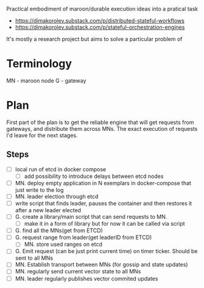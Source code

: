 Practical embodiment of maroon/durable execution ideas into a pratical task
- https://dimakorolev.substack.com/p/distributed-stateful-workflows
- https://dimakorolev.substack.com/p/stateful-orchestration-engines

It's mostly a research project but aims to solve a particular problem of 


# Terminology
MN - maroon node
G - gateway

# Plan

First part of the plan is to get the reliable engine that will get requests from gateways, and distribute them across MNs. The exact execution of requests I'd leave for the next stages.

## Steps
- [ ] local run of etcd in docker compose
    - [ ] add possibility to introduce delays between etcd nodes
- [ ] MN. deploy empty application in N exemplars in docker-compose that just write to the log
- [ ] MN. leader election through etcd
- [ ] write script that finds leader, pauses the container and then restores it after a new leader elected
- [ ] G. create a library/main script that can send requests to MN.
    - [ ] make it in a form of library but for now it can be called via script
- [ ] G. find all the MNs(get from ETCD)
- [ ] G. request range from leader(get leaderID from ETCD)
    - [ ] MN. store used ranges on etcd
- [ ] G. Emit request (can be just print current time) on timer ticker. Should be sent to all MNs
- [ ] MN. Establish transport between MNs (for gossip and state updates)
- [ ] MN. regularly send current vector state to all MNs
- [ ] MN. leader regularly publishes vector commited updates